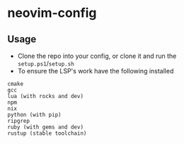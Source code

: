# neovim-config

## Usage
* Clone the repo into your config, or clone it and run the `setup.ps1`/`setup.sh`
* To ensure the LSP's work have the following installed 
```
cmake
gcc
lua (with rocks and dev)
npm
nix
python (with pip)
ripgrep
ruby (with gems and dev)
rustup (stable toolchain)
```

